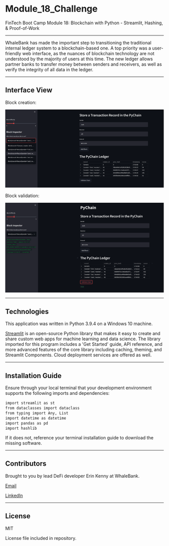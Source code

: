 # Module_18_Challenge
FinTech Boot Camp Module 18: Blockchain with Python - Streamlit, Hashing, & Proof-of-Work

---

WhaleBank has made the important step to transitioning the traditional internal ledger system to a blockchain-based one. A top priority was a user-friendly web interface, as the nuances of blockchain technology are not understood by the majority of users at this time. The new ledger allows partner banks to transfer money between senders and receivers, as well as verify the integrity of all data in the ledger. 

---

## Interface View

Block creation:

![Block Creation](./Starter_Code/Blocks.png)

Block validation:

![Block Validation](./Starter_Code/Validation.png)

---

## Technologies

This application was written in Python 3.9.4 on a Windows 10 machine. 

[Streamlit](https://docs.streamlit.io/library/get-started) is an open-source Python library that makes it easy to create and share custom web apps for machine learning and data science. The library imported for this program includes a 'Get Started' guide, API reference, and more advanced features of the core library including caching, theming, and Streamlit Components. Cloud deployment services are offered as well.

---

## Installation Guide

Ensure through your local terminal that your development environment supports the following imports and dependencies:

```
import streamlit as st
from dataclasses import dataclass
from typing import Any, List
import datetime as datetime
import pandas as pd
import hashlib
```

If it does not, reference your terminal installation guide to download the missing software.

---

## Contributors

Brought to you by lead DeFi developer Erin Kenny at WhaleBank.

[Email](ekenny3@uncc.edu)

[LinkedIn](www.linkedin.com/in/e-kenny)

---

## License

MIT

License file included in repository.